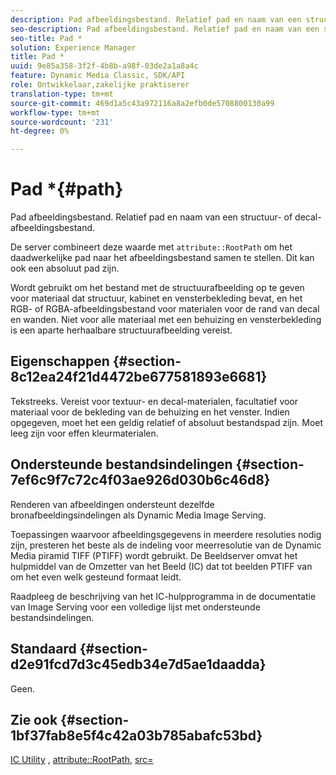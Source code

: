```yaml
---
description: Pad afbeeldingsbestand. Relatief pad en naam van een structuur- of decal-afbeeldingsbestand.
seo-description: Pad afbeeldingsbestand. Relatief pad en naam van een structuur- of decal-afbeeldingsbestand.
seo-title: Pad *
solution: Experience Manager
title: Pad *
uuid: 9e85a358-3f2f-4b8b-a98f-03de2a1a8a4c
feature: Dynamic Media Classic, SDK/API
role: Ontwikkelaar,zakelijke praktiserer
translation-type: tm+mt
source-git-commit: 469d1a5c43a972116a8a2efb0de5708800130a99
workflow-type: tm+mt
source-wordcount: '231'
ht-degree: 0%

---
```



# Pad *{#path}

Pad afbeeldingsbestand. Relatief pad en naam van een structuur- of decal-afbeeldingsbestand.

De server combineert deze waarde met `attribute::RootPath` om het daadwerkelijke pad naar het afbeeldingsbestand samen te stellen. Dit kan ook een absoluut pad zijn.

Wordt gebruikt om het bestand met de structuurafbeelding op te geven voor materiaal dat structuur, kabinet en vensterbekleding bevat, en het RGB- of RGBA-afbeeldingsbestand voor materialen voor de rand van decal en wanden. Niet voor alle materiaal met een behuizing en vensterbekleding is een aparte herhaalbare structuurafbeelding vereist.

## Eigenschappen {#section-8c12ea24f21d4472be677581893e6681}

Tekstreeks. Vereist voor textuur- en decal-materialen, facultatief voor materiaal voor de bekleding van de behuizing en het venster. Indien opgegeven, moet het een geldig relatief of absoluut bestandspad zijn. Moet leeg zijn voor effen kleurmaterialen.

## Ondersteunde bestandsindelingen {#section-7ef6c9f7c72c4f03ae926d030b6c46d8}

Renderen van afbeeldingen ondersteunt dezelfde bronafbeeldingsindelingen als Dynamic Media Image Serving.

Toepassingen waarvoor afbeeldingsgegevens in meerdere resoluties nodig zijn, presteren het beste als de indeling voor meerresolutie van de Dynamic Media piramid TIFF (PTIFF) wordt gebruikt. De Beeldserver omvat het hulpmiddel van de Omzetter van het Beeld (IC) dat tot beelden PTIFF van om het even welk gesteund formaat leidt.

Raadpleeg de beschrijving van het IC-hulpprogramma in de documentatie van Image Serving voor een volledige lijst met ondersteunde bestandsindelingen.

## Standaard {#section-d2e91fcd7d3c45edb34e7d5ae1daadda}

Geen.

## Zie ook {#section-1bf37fab8e5f4c42a03b785abafc53bd}

[IC Utility](/help/aem-is-ir-api/is-api/is-utils/utilities/r-ic.md) ,  [attribute::RootPath](/help/aem-is-ir-api/ir-api/material-cat/image-rendering-api-ref/c-ir-material-catalog/c-ir-attributes-reference/r-ir-rootpath.md),  [src=](/help/aem-is-ir-api/ir-api/http-protocol/image-rendering-api-ref/c-ir-http-protocol-ref/c-ir-http-protocol-command-reference/r-ir-src.md)
